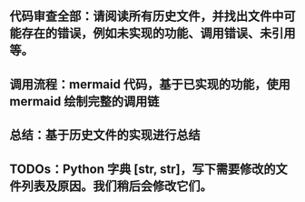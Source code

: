 ## 代码审查全部：请阅读所有历史文件，并找出文件中可能存在的错误，例如未实现的功能、调用错误、未引用等。

## 调用流程：mermaid 代码，基于已实现的功能，使用 mermaid 绘制完整的调用链

## 总结：基于历史文件的实现进行总结

## TODOs：Python 字典 [str, str]，写下需要修改的文件列表及原因。我们稍后会修改它们。